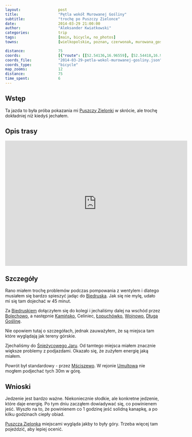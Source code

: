 ```yaml
---
layout:                 post
title:                  "Pętla wokół Murowanej Gośliny"
subtitle:               "trochę po Puszczy Zielonce"
date:                   2014-03-29 21:00:00
author:                 "Aleksander Kwiatkowski"
categories:             trip
tags:                   [main, bicycle, no_photos]
towns:                  [wielkopolskie, poznan, czerwonak, murowana_goslina]

distance:               75
coords:                 [{"route": [[52.54136,16.96559], [52.54418,16.99186], [52.53097,17.02233], [52.53504,17.05108], [52.52924,17.07254], [52.55691,17.11485], [52.57381,17.10747], [52.58852,17.08704], [52.62756,17.03649], [52.62251,17.00533], [52.60922,16.98542], [52.60802,16.93555], [52.61188,16.92585], [52.61891,16.93693], [52.60911,16.95658], [52.58404,16.97177], [52.57632,16.96002], [52.54130,16.96551]], "type": "bicycle"}]
coords_file:            "2014-03-29-petla-wokol-murowanej-gosliny.json"
coords_type:            "bicycle"
map_zooms:              12
distance:               75
time_spent:             6
---
```


[wiki-puszcza-zielonka]:          https://pl.wikipedia.org/wiki/Park_Krajobrazowy_Puszcza_Zielonka
[wiki-sniezycowy-jar]:            https://pl.wikipedia.org/wiki/Rezerwat_przyrody_%C5%9Anie%C5%BCycowy_Jar
[wiki-msciszewo]:                 https://pl.wikipedia.org/wiki/M%C5%9Bciszewo
[wiki-biedrusko]:                 https://pl.wikipedia.org/wiki/Biedrusko
[wiki-bolechowo]:                 https://pl.wikipedia.org/wiki/Bolechowo_(wojew%C3%B3dztwo_wielkopolskie)
[wiki-kaminsko]:                  https://pl.wikipedia.org/wiki/Kami%C5%84sko_(wojew%C3%B3dztwo_wielkopolskie)
[wiki-lopuchowko]:                https://pl.wikipedia.org/wiki/%C5%81opuch%C3%B3wko_(gaj%C3%B3wka_w_gminie_Murowana_Go%C5%9Blina)
[wiki-wojnowo]:                   https://pl.wikipedia.org/wiki/Wojnowo_(wojew%C3%B3dztwo_wielkopolskie)
[wiki-dluga-goslina]:             https://pl.wikipedia.org/wiki/D%C5%82uga_Go%C5%9Blina
[wiki-umultowo]:                  https://pl.wikipedia.org/wiki/Umultowo

Wstęp
-----

Ta jazda to była próba pokazania mi [Puszczy Zielonki][wiki-puszcza-zielonka]
w skrócie, ale trochę dokładniej niż kiedyś jechałem.

Opis trasy
----------

<iframe height='405' width='590' frameborder='0' allowtransparency='true' scrolling='no' src='https://www.strava.com/activities/137169014/embed/e80e803b236dfbbaf24d5f416353691d0a00bf60'></iframe>

Szczegóły
---------

Rano miałem trochę problemów podczas pompowania z wentylem i dlatego musiałem się
bardzo spieszyć jadąc do [Biedruska][wiki-biedrusko]. Jak się nie mylę, udało mi
się tam dojechać w 45 minut.

Za [Biedruskiem][wiki-biedrusko] dołączyłem się do kolegi i jechaliśmy dalej
na wschód przez [Bolechowo][wiki-bolechowo], a następnie [Kamińsko][wiki-kaminsko],
Celiniec, [Łopuchówko][wiki-lopuchowko], [Wojnowo][wiki-wojnowo],
[Długą Goślinę][wiki-dluga-goslina].

Nie opowiem tutaj o szczegółach, jednak zauważyłem, że są miejsca tam które wyglądają
jak tereny górskie.

Zjechaliśmy do [Śnieżycowego Jaru][wiki-sniezycowy-jar]. Od tamtego miejsca miałem
znacznie większe problemy z podjazdami. Okazało się, że zużyłem energię jaką miałem.

Powrót był standardowy - przez [Mściszewo][wiki-msciszewo]. W rejonie
[Umultowa][wiki-umultowo] nie mogłem podjechać tych 30m w górę.

Wnioski
-------

Jedzenie jest bardzo ważne. Niekoniecznie słodkie, ale konkretne jedzenie,
które daje energię. Po tym dniu zacząłem dowiadywać się, co powinienem jeść.
Wyszło na to, że powinienem co 1 godzinę jeść solidną kanapkę, a po kilku godzinach
ciepły obiad.

[Puszcza Zielonka][wiki-puszcza-zielonka] miejscami wygląda jakby to były
góry. Trzeba więcej tam pojeździć, aby lepiej ocenić.
